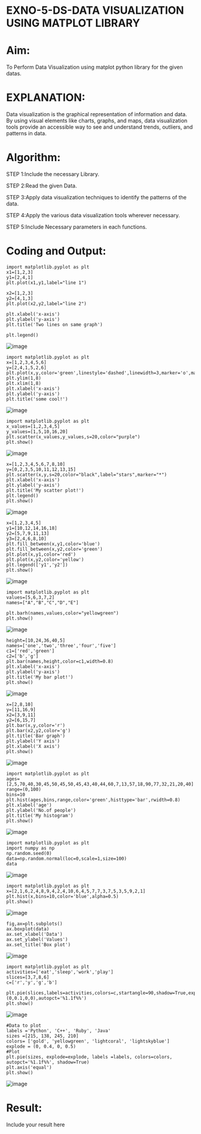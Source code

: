 # EXNO-5-DS-DATA VISUALIZATION USING MATPLOT LIBRARY

# Aim:
  To Perform Data Visualization using matplot python library for the given datas.

# EXPLANATION:
Data visualization is the graphical representation of information and data. By using visual elements like charts, graphs, and maps, data visualization tools provide an accessible way to see and understand trends, outliers, and patterns in data.

# Algorithm:
STEP 1:Include the necessary Library.

STEP 2:Read the given Data.

STEP 3:Apply data visualization techniques to identify the patterns of the data.

STEP 4:Apply the various data visualization tools wherever necessary.

STEP 5:Include Necessary parameters in each functions.

# Coding and Output:
```
import matplotlib.pyplot as plt
x1=[1,2,3]
y1=[2,4,1]
plt.plot(x1,y1,label="line 1")

x2=[1,2,3]
y2=[4,1,3]
plt.plot(x2,y2,label="line 2")

plt.xlabel('x-axis')
plt.ylabel('y-axis')
plt.title('Two lines on same graph')

plt.legend()
```
![image](https://github.com/user-attachments/assets/9681fba8-5943-4ff9-a68f-82f543a9b00d)

```
import matplotlib.pyplot as plt
x=[1,2,3,4,5,6]
y=[2,4,1,5,2,6]
plt.plot(x,y,color='green',linestyle='dashed',linewidth=3,marker='o',markerfacecolor='blue',markersize=12)
plt.ylim(1,8)
plt.xlim(1,8)
plt.xlabel('x-axis')
plt.ylabel('y-axis')
plt.title('some cool!')
```
![image](https://github.com/user-attachments/assets/7f870fb2-eb08-4556-8710-35ff96caeb7b)

```
import matplotlib.pyplot as plt
x_values=[1,2,3,4,5]
y_values=[1,5,10,16,20]
plt.scatter(x_values,y_values,s=20,color="purple")
plt.show()
```
![image](https://github.com/user-attachments/assets/88680014-907d-4934-8e62-43bd07dc77f7)

```
x=[1,2,3,4,5,6,7,8,10]
y=[0,2,3,5,10,11,12,13,15]
plt.scatter(x,y,s=20,color="black",label="stars",marker="*")
plt.xlabel('x-axis')
plt.ylabel('y-axis')
plt.title('My scatter plot!')
plt.legend()
plt.show()
```
![image](https://github.com/user-attachments/assets/8e046c22-20ca-4648-ba58-ea3d5e5c9515)

```
x=[1,2,3,4,5]
y1=[10,12,14,16,18]
y2=[5,7,9,11,13]
y3=[2,4,6,8,10]
plt.fill_between(x,y1,color='blue')
plt.fill_between(x,y2,color='green')
plt.plot(x,y1,color='red')
plt.plot(x,y2,color='yellow')
plt.legend(['y1','y2'])
plt.show()
```
![image](https://github.com/user-attachments/assets/db290b74-b427-4f61-9d9b-6ae4cba2b799)

```
import matplotlib.pyplot as plt
values=[5,6,3,7,2]
names=["A","B","C","D","E"]

plt.barh(names,values,color="yellowgreen")
plt.show()
```
![image](https://github.com/user-attachments/assets/d6ebb65a-3280-4f38-8a8d-ca25f48488ea)

```
height=[10,24,36,40,5]
names=['one','two','three','four','five']
c1=['red','green']
c2=['b','g']
plt.bar(names,height,color=c1,width=0.8)
plt.xlabel('x-axis')
plt.ylabel('y-axis')
plt.title('My bar plot!')
plt.show()
```
![image](https://github.com/user-attachments/assets/f5c0b413-f3b0-45c3-8dc0-d90b556cc140)

```
x=[2,8,10]
y=[11,16,9]
x2=[3,9,11]
y2=[6,15,7]
plt.bar(x,y,color='r')
plt.bar(x2,y2,color='g')
plt.title('Bar graph')
plt.ylabel('Y axis')
plt.xlabel('X axis')
plt.show()
```
![image](https://github.com/user-attachments/assets/25b1c777-6be8-4e32-b921-74f87602f758)

```
import matplotlib.pyplot as plt
ages=[2,5,70,40,30,45,50,45,50,45,43,40,44,60,7,13,57,18,90,77,32,21,20,40]
range=(0,100)
bins=10
plt.hist(ages,bins,range,color='green',histtype='bar',rwidth=0.8)
plt.xlabel('age')
plt.ylabel('No.of people')
plt.title('My histogram')
plt.show()
```
![image](https://github.com/user-attachments/assets/21eca369-0e5a-4280-a8ac-4cecb19b5e4f)

```
import matplotlib.pyplot as plt
import numpy as np
np.random.seed(0)
data=np.random.normal(loc=0,scale=1,size=100)
data
```
![image](https://github.com/user-attachments/assets/78f59ed8-48b4-408d-b8d4-dbc01a202353)

```
import matplotlib.pyplot as plt
x=[2,1,6,2,4,8,9,4,2,4,10,6,4,5,7,7,3,7,5,3,5,9,2,1]
plt.hist(x,bins=10,color='blue',alpha=0.5)
plt.show()
```
![image](https://github.com/user-attachments/assets/c939f18b-307d-40f1-9a46-84f5886d8b28)

```
fig,ax=plt.subplots()
ax.boxplot(data)
ax.set_xlabel('Data')
ax.set_ylabel('Values')
ax.set_title('Box plot')
```
![image](https://github.com/user-attachments/assets/fac893fe-5417-46bb-8098-2b5bdb1add19)

```
import matplotlib.pyplot as plt
activities=['eat','sleep','work','play']
slices=[3,7,8,6]
c=['r','y','g','b']

plt.pie(slices,labels=activities,colors=c,startangle=90,shadow=True,explode=(0,0.1,0,0),autopct='%1.1f%%')
plt.show()
```
![image](https://github.com/user-attachments/assets/4ab7e759-4f69-4555-bb76-f638554c1507)

```
#Data to plot
labels ='Python', 'C++', 'Ruby', 'Java'
sizes =[215, 138, 245, 210]
colors= ['gold', 'yellowgreen', 'lightcoral', 'lightskyblue']
explode = (0, 0.4, 0, 0.5)
#Plot
plt.pie(sizes, explode=explode, labels =labels, colors=colors, autopct='%1.1f%%', shadow=True)
plt.axis('equal')
plt.show()
```
![image](https://github.com/user-attachments/assets/5189738b-9b12-442f-843b-3f909a98334d)



# Result:
 Include your result here
